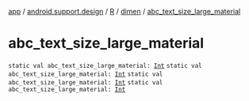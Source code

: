 [app](../../../index.md) / [android.support.design](../../index.md) / [R](../index.md) / [dimen](index.md) / [abc_text_size_large_material](.)

# abc_text_size_large_material

`static val abc_text_size_large_material: `[`Int`](https://kotlinlang.org/api/latest/jvm/stdlib/kotlin/-int/index.html)
`static val abc_text_size_large_material: `[`Int`](https://kotlinlang.org/api/latest/jvm/stdlib/kotlin/-int/index.html)
`static val abc_text_size_large_material: `[`Int`](https://kotlinlang.org/api/latest/jvm/stdlib/kotlin/-int/index.html)
`static val abc_text_size_large_material: `[`Int`](https://kotlinlang.org/api/latest/jvm/stdlib/kotlin/-int/index.html)
